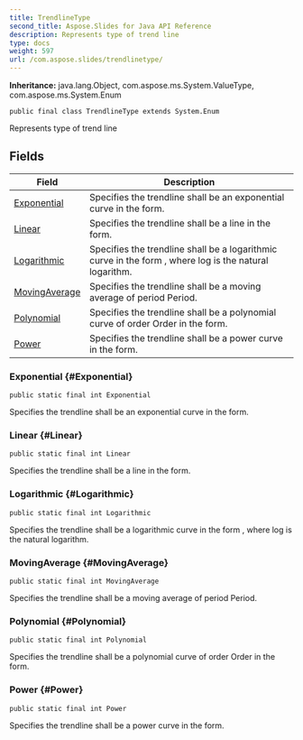 ```yaml
---
title: TrendlineType
second_title: Aspose.Slides for Java API Reference
description: Represents type of trend line
type: docs
weight: 597
url: /com.aspose.slides/trendlinetype/
---
```

**Inheritance:**
java.lang.Object, com.aspose.ms.System.ValueType, com.aspose.ms.System.Enum
```
public final class TrendlineType extends System.Enum
```

Represents type of trend line
## Fields

| Field | Description |
| --- | --- |
| [Exponential](#Exponential) | Specifies the trendline shall be an exponential curve in the form. |
| [Linear](#Linear) | Specifies the trendline shall be a line in the form. |
| [Logarithmic](#Logarithmic) | Specifies the trendline shall be a logarithmic curve in the form , where log is the natural logarithm. |
| [MovingAverage](#MovingAverage) | Specifies the trendline shall be a moving average of period Period. |
| [Polynomial](#Polynomial) | Specifies the trendline shall be a polynomial curve of order Order in the form. |
| [Power](#Power) | Specifies the trendline shall be a power curve in the form. |
### Exponential {#Exponential}
```
public static final int Exponential
```


Specifies the trendline shall be an exponential curve in the form.

### Linear {#Linear}
```
public static final int Linear
```


Specifies the trendline shall be a line in the form.

### Logarithmic {#Logarithmic}
```
public static final int Logarithmic
```


Specifies the trendline shall be a logarithmic curve in the form , where log is the natural logarithm.

### MovingAverage {#MovingAverage}
```
public static final int MovingAverage
```


Specifies the trendline shall be a moving average of period Period.

### Polynomial {#Polynomial}
```
public static final int Polynomial
```


Specifies the trendline shall be a polynomial curve of order Order in the form.

### Power {#Power}
```
public static final int Power
```


Specifies the trendline shall be a power curve in the form.

